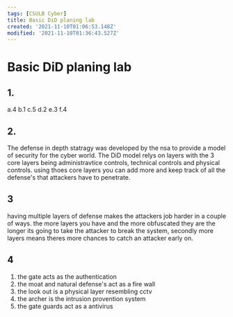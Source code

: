 ```yaml
---
tags: [CSULB Cyber]
title: Basic DiD planing lab
created: '2021-11-10T01:06:53.148Z'
modified: '2021-11-10T01:36:43.527Z'
---
```


# Basic DiD planing lab


## 1. 
  a.4
  b.1
  c.5
  d.2
  e.3
  f.4

## 2.
The defense in depth statragy was developed by the nsa to provide a model of security for the cyber world. The DiD model relys on layers with the 3 core layers being administravtice controls, technical controls and physical controls. using thoes core layers you can add more and keep track of all the defense's that attackers have to penetrate.

## 3
having multiple layers of defense makes the attackers job harder in a couple of ways.  the more layers you have and the more obfuscated they are the longer its going to take the attacker to break the system, secondly more layers means theres more chances to catch an attacker early on.

## 4
1. the gate acts as the authentication 
2. the moat and natural defense's act as a fire wall 
3. the look out is a physical layer resembling cctv
4. the archer is the intrusion provention system
5. the gate guards act as a antivirus
